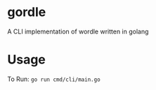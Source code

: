 # gordle
A CLI implementation of wordle written in golang

# Usage
To Run: `go run cmd/cli/main.go`
